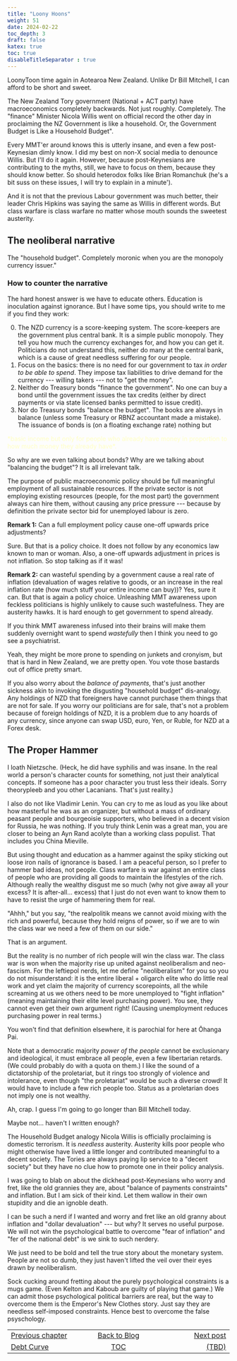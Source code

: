 ```yaml
---
title: "Loony Hoons"
weight: 51
date: 2024-02-22
toc_depth: 3
draft: false
katex: true
toc: true
disableTitleSeparator : true
---
```


LoonyToon time again in Aotearoa New Zealand. Unlike Dr Bill Mitchell, I 
can afford to be short and sweet.

The New Zealand Tory government (National + ACT party) have macroeconomics 
completely backwards. Not just roughly. Completely. The "finance" Minister 
Nicola Willis went on official record the other day in proclaiming the NZ 
Government is like a household. Or, the Government Budget is Like a 
Household Budget". 

Every MMT'er around knows this is utterly insane, and even a few post-Keynesian 
dimly know. I did my best on non-X social media to denounce Willis. But I'll do 
it again. However, because post-Keynesians are contributing to the myths, still, 
we have to focus on them, because they should know better. So should heterodox 
folks like Brian Romanchuk (he's a bit suss on these issues, I will try to 
explain in a minute').

And it is not that the previous Labour government was much better, their 
leader Chris Hipkins was saying the same as Willis in different words. But 
class warfare is class warfare no matter whose mouth sounds the sweetest 
austerity.

## The neoliberal narrative

The "household budget".  Completely moronic when you are the monopoly 
currency issuer."

### How to counter the narrative

The hard honest answer is we have to educate others. Education is 
inoculation against ignorance.  But I have some tips, you should write to 
me if you find they work:

0. The NZD currency is a score-keeping system. The score-keepers are the 
government plus central bank. It is a simple public monopoly. They tell you 
how much the currency exchanges for, and how you can get it. Politicians do 
not understand this, neither do many at the central bank, which is a cause of 
great needless suffering for our people.
1. Focus on the basics: there is no need for our government to tax *in order 
to be able to spend*. They impose tax liabilities to drive demand for the 
currency --- willing takers --- not to "get the money".
2. Neither do Treasury bonds "finance the government". No one can buy a bond 
until the government issues the tax credits (either by direct payments or via 
state licensed banks permitted to issue credit).
3. Nor do Treasury bonds "balance the budget". The books are always in 
balance (unless some Treasury or RBNZ accountant made a mistake). The issuance 
of bonds is (on a floating exchange rate) nothing but 
<font style="color: #ffffc3;">
*basic income but only for people who already have money in proportion to how much money they already have*.</font>

So why are we even talking about bonds? Why are we talking about 
"balancing the budget"? It is all irrelevant talk.

The purpose of public macroeconomic policy should be full meaningful 
employment of all sustainable resources. If the private sector is not 
employing existing resources (people, for the most part) the government 
always can hire them, without causing any price pressure --- because by 
definition the private sector bid for unemployed labour is zero.

**Remark 1:** Can a full employment policy cause one-off upwards price adjustments?

Sure. But that is a policy choice. It does not follow by any economics law 
known to man or woman.  Also, a one-off upwards adjustment in prices is not 
inflation. So stop talking as if it was!

**Remark 2:** can wasteful spending by a government cause a real rate of 
inflation (devaluation of wages relative to goods, or an increase in the 
real inflation rate (how much stuff your entire income can buy))?  Yes, sure 
it can. But that is again a policy choice. Unleashing MMT awareness upon 
feckless politicians is highly unlikely to cause such wastefulness. They 
are austerity hawks. It is hard enough to get government to spend already.

If you think MMT awareness infused into their brains will make them suddenly 
overnight want to spend *wastefully* then I think you need to go see a 
psychiatrist.

Yeah, they might be more prone to spending on junkets and cronyism, but 
that is hard in New Zealand, we are pretty open. You vote those bastards 
out of office pretty smart.

If you also worry about the *balance of payments*, that's just another 
sickness akin to invoking the disgusting "household budget" dis-analogy.
Any holdings of NZD that foreigners have cannot purchase them things that 
are not for sale. If you worry our politicians are for sale, that's not a 
problem because of foreign holdings of NZD, it is a problem due to any 
hoards of any currency, since anyone can swap USD, euro, Yen, or Ruble, 
for NZD at a Forex desk.


## The Proper Hammer

I loath Nietzsche. (Heck, he did have syphilis and was insane. In the real 
world a person's character counts for something, not just their analytical 
concepts. If someone has a poor character you trust less their ideals. 
Sorry theorypleeb and you other Lacanians. That's just reality.) 

I also do not like Vladimir Lenin. You can cry to me as loud as you like 
about how masterful he was as an organizer, but without a mass of ordinary 
peasant people and bourgeoisie supporters, who believed in a decent vision for 
Russia, he was nothing. If you truly think Lenin was a great man, you are 
closer to being an Ayn Rand acolyte than a working class populist. That 
includes you China Mieville. 

But using thought and education as a hammer against the spiky sticking out 
loose iron nails of ignorance is based. I am a peaceful person, so I prefer 
to hammer bad ideas, not people. Class warfare is war against an entire 
class of people who are providing all goods to maintain the lifestyles of 
the rich. Although really the wealthy disgust me so much (why not give away 
all your excess? It is after-all... excess) that I just do not even want to 
know them to have to resist the urge of hammering them for real.

"Ahhh," but you say, "the realpolitik means we cannot avoid mixing with the 
rich and powerful, because they hold reigns of power, so if we are to win 
the class war we need a few of them on our side."

That is an argument.

But the reality is no number of rich people will win the class war. The 
class war is won when the majority rise up united against neoliberalism and 
neo-fascism. For the leftiepol nerds, let me define "neoliberalism" for you 
so you do not misunderstand: it is the entire liberal + oligarch elite who 
do little real work and yet claim the majority of currency scorepoints, all 
the while screaming at us we others need to be more unemployed to 
"fight inflation" (meaning maintaining their elite level purchasing power).
You see, they cannot even get their own argument right! (Causing unemployment 
reduces purchasing power in real terms.)

You won't find that definition elsewhere, it is parochial for here at 
Ōhanga Pai.

Note that a democratic majority *power of the people* cannot be exclusionary 
and ideological, it must embrace all people, even a few libertarian retards.
(We could probably do with a quota on them.) I like the sound of a 
dictatorship of the proletariat, but it rings too strongly of violence and 
intolerance, even though "the proletariat" would be such a diverse crowd! 
It would have to include a few rich people too. Status as a proletarian 
does not imply one is not wealthy.

Ah, crap. I guess I'm going to go longer than Bill Mitchell today.

Maybe not... haven't I written enough? 

The Household Budget analogy Nicola Willis is officially proclaiming is 
domestic terrorism. It is *needless* austerity. Austerity kills poor people 
who might otherwise have lived a little longer and contributed meaningful to 
a decent society. The Tories are always paying lip service to a 
"decent society" but they have no clue how to promote one in their policy 
analysis.

I was going to blab on about the dickhead post-Keynesians who worry and fret, 
like the old grannies they are, about "balance of payments constraints" and 
inflation. But I am sick of their kind. Let them wallow in their own 
stupidity and die an ignoble death. 

I can be such a nerd if I wanted and worry and fret like an old granny 
about inflation and "dollar devaluation" --- but why? It serves no useful 
purpose.  We will not win the psychological battle to overcome 
"fear of inflation" and "fer of the national debt" is we sink to such 
nerdery. 

We just need to be bold and tell the true story about the monetary system. 
People are not so dumb, they just haven't lifted the veil over their eyes 
drawn by neoliberalism.

Sock cucking around fretting about the purely psychological constraints is 
a mugs game. (Even Kelton and Kaboub are guilty of playing that game.) 
We can admit those psychological political barriers are real, but the way to 
overcome them is the Emperor's New Clothes story. Just say they are needless 
self-imposed constraints. Hence best to overcome the false psyschology.


<table style="border-collapse: collapse; border=0;">
    <colgroup>
       <col span="1" style="width: 25%;">
       <col span="1" style="width: 15%;">
       <col span="1" style="width: 25%;">
    </colgroup>
<tr style="border: 1px solid color:#0f0f0f;">
<td style="border: 1px solid color:#0f0f0f;">
<a href="../49_debtcurve">Previous chapter</a></td>
<td style="border: 1px solid color:#0f0f0f; text-align:center;">
<a href="../">Back to Blog</a></td>
<td style="border: 1px solid color:#0f0f0f; text-align:right;">
<a href="./">Next post</a></td>
</tr>
<tr style="border: 1px solid color:#0f0f0f;">
<td style="border: 1px solid color:#0f0f0f;">
<a href="../49_debtcurve">Debt Curve</a></td>
<td style="border: 1px solid color:#0f0f0f; text-align:center;">
<a href="../">TOC</a></td>
<td style="border: 1px solid color:#0f0f0f; text-align:right;">
<a href="./">(TBD)</a></td>
</tr>
</table>
